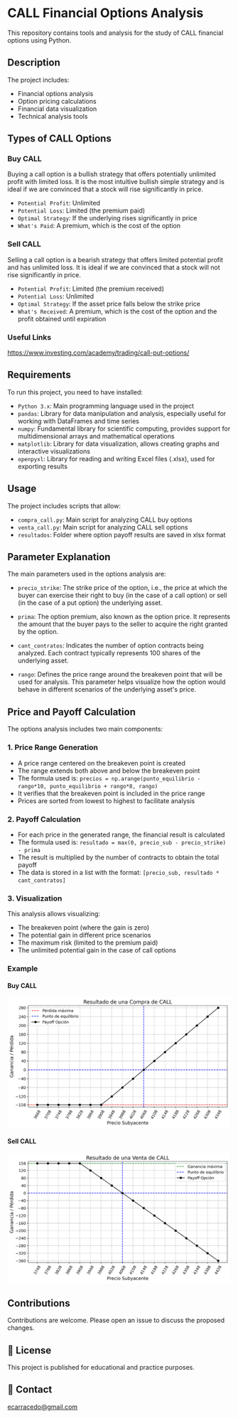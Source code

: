 # CALL Financial Options Analysis

This repository contains tools and analysis for the study of CALL financial options using Python.

## Description

The project includes:
- Financial options analysis
- Option pricing calculations
- Financial data visualization
- Technical analysis tools

## Types of CALL Options

### Buy CALL

Buying a call option is a bullish strategy that offers potentially unlimited profit with limited loss. It is the most intuitive bullish simple strategy and is ideal if we are convinced that a stock will rise significantly in price.

- `Potential Profit`: Unlimited
- `Potential Loss`: Limited (the premium paid)
- `Optimal Strategy`: If the underlying rises significantly in price
- `What's Paid`: A premium, which is the cost of the option

### Sell CALL

Selling a call option is a bearish strategy that offers limited potential profit and has unlimited loss. It is ideal if we are convinced that a stock will not rise significantly in price.

- `Potential Profit`: Limited (the premium received)
- `Potential Loss`: Unlimited
- `Optimal Strategy`: If the asset price falls below the strike price
- `What's Received`: A premium, which is the cost of the option and the profit obtained until expiration

### Useful Links

https://www.investing.com/academy/trading/call-put-options/

## Requirements

To run this project, you need to have installed:

- `Python 3.x`: Main programming language used in the project
- `pandas`: Library for data manipulation and analysis, especially useful for working with DataFrames and time series
- `numpy`: Fundamental library for scientific computing, provides support for multidimensional arrays and mathematical operations
- `matplotlib`: Library for data visualization, allows creating graphs and interactive visualizations
- `openpyxl`: Library for reading and writing Excel files (.xlsx), used for exporting results

## Usage

The project includes scripts that allow:

- `compra_call.py`: Main script for analyzing CALL buy options
- `venta_call.py`: Main script for analyzing CALL sell options
- `resultados`: Folder where option payoff results are saved in xlsx format

## Parameter Explanation

The main parameters used in the options analysis are:

- `precio_strike`: The strike price of the option, i.e., the price at which the buyer can exercise their right to buy (in the case of a call option) or sell (in the case of a put option) the underlying asset.

- `prima`: The option premium, also known as the option price. It represents the amount that the buyer pays to the seller to acquire the right granted by the option.

- `cant_contratos`: Indicates the number of option contracts being analyzed. Each contract typically represents 100 shares of the underlying asset.

- `rango`: Defines the price range around the breakeven point that will be used for analysis. This parameter helps visualize how the option would behave in different scenarios of the underlying asset's price.

## Price and Payoff Calculation

The options analysis includes two main components:

### 1. Price Range Generation
- A price range centered on the breakeven point is created
- The range extends both above and below the breakeven point
- The formula used is: `precios = np.arange(punto_equilibrio - rango*10, punto_equilibrio + rango*8, rango)`
- It verifies that the breakeven point is included in the price range
- Prices are sorted from lowest to highest to facilitate analysis

### 2. Payoff Calculation
- For each price in the generated range, the financial result is calculated
- The formula used is: `resultado = max(0, precio_sub - precio_strike) - prima`
- The result is multiplied by the number of contracts to obtain the total payoff
- The data is stored in a list with the format: `[precio_sub, resultado * cant_contratos]`

### 3. Visualization

This analysis allows visualizing:
- The breakeven point (where the gain is zero)
- The potential gain in different price scenarios
- The maximum risk (limited to the premium paid)
- The unlimited potential gain in the case of call options

### Example

#### Buy CALL

<img src="resultados/3910_compra_call_grafico.png" alt="Result of a CALL Purchase" width="500"/>

#### Sell CALL

<img src="resultados/3910_venta_call_grafico.png" alt="Result of a CALL Sale" width="500"/>

## Contributions

Contributions are welcome. Please open an issue to discuss the proposed changes.

## 📜 License

This project is published for educational and practice purposes.

## 📌 Contact

ecarracedo@gmail.com 